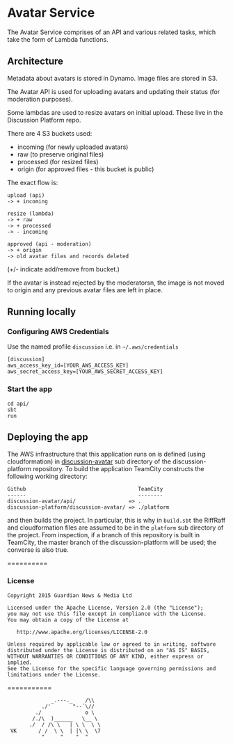 # Avatar Service

The Avatar Service comprises of an API and various related tasks,
which take the form of Lambda functions.

## Architecture

Metadata about avatars is stored in Dynamo. Image files are stored in
S3.

The Avatar API is used for uploading avatars and updating their status
(for moderation purposes).

Some lambdas are used to resize avatars on initial upload. These live
in the Discussion Platform repo.

There are 4 S3 buckets used:

* incoming (for newly uploaded avatars)
* raw (to preserve original files)
* processed (for resized files)
* origin (for approved files - this bucket is public)

The exact flow is:

    upload (api)
    -> + incoming

    resize (lambda)
    -> + raw
    -> + processed
    -> - incoming

    approved (api - moderation)
    -> + origin
    -> old avatar files and records deleted

(+/- indicate add/remove from bucket.)

If the avatar is instead rejected by the moderatorsn, the image is not
moved to origin and any previous avatar files are left in place.

## Running locally

### Configuring AWS Credentials
Use the named profile `discussion` i.e. in `~/.aws/credentials`

```
[discussion]
aws_access_key_id=[YOUR_AWS_ACCESS_KEY]
aws_secret_access_key=[YOUR_AWS_SECRET_ACCESS_KEY]
```

### Start the app
```
cd api/
sbt
run
```

## Deploying the app

The AWS infrastructure that this application runs on is defined (using cloudformation) in 
[discussion-avatar](https://github.com/guardian/discussion-platform/tree/master/discussion-avatar) sub directory of the
discussion-platform repository. To build the application TeamCity constructs the following working directory:
```
Github                                    TeamCity
------                                    --------
discussion-avatar/api/                 => .
discussion-platform/discussion-avatar/ => ./platform
```
and then builds the project. In particular, this is why in `build.sbt` the RiffRaff and cloudformation files are
assumed to be in the `platform` sub directory of the project. From inspection, if a branch of this repository is built in TeamCity, the master branch of the discussion-platform
will be used; the converse is also true.

==========
### License
```
Copyright 2015 Guardian News & Media Ltd

Licensed under the Apache License, Version 2.0 (the "License");
you may not use this file except in compliance with the License.
You may obtain a copy of the License at

   http://www.apache.org/licenses/LICENSE-2.0

Unless required by applicable law or agreed to in writing, software
distributed under the License is distributed on an "AS IS" BASIS,
WITHOUT WARRANTIES OR CONDITIONS OF ANY KIND, either express or implied.
See the License for the specific language governing permissions and
limitations under the License.
```
===========
```
              _.---._    /\\
           ./'       "--`\//
         ./              o \
        /./\  )______   \__ \
       ./  / /\ \   | \ \  \ \
 VK       / /  \ \  | |\ \  \7
           "     "    "  "
```
